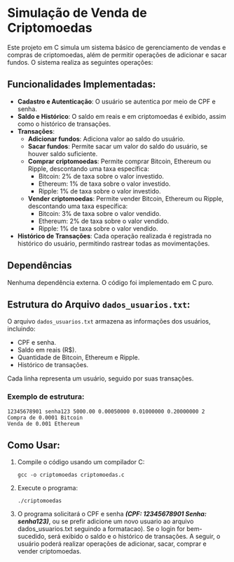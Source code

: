 # Simulação de Venda de Criptomoedas

Este projeto em C simula um sistema básico de gerenciamento de vendas e compras de criptomoedas, além de permitir operações de adicionar e sacar fundos. O sistema realiza as seguintes operações:

## Funcionalidades Implementadas:
- **Cadastro e Autenticação**: O usuário se autentica por meio de CPF e senha.
- **Saldo e Histórico**: O saldo em reais e em criptomoedas é exibido, assim como o histórico de transações.
- **Transações**:
  - **Adicionar fundos**: Adiciona valor ao saldo do usuário.
  - **Sacar fundos**: Permite sacar um valor do saldo do usuário, se houver saldo suficiente.
  - **Comprar criptomoedas**: Permite comprar Bitcoin, Ethereum ou Ripple, descontando uma taxa específica:
    - Bitcoin: 2% de taxa sobre o valor investido.
    - Ethereum: 1% de taxa sobre o valor investido.
    - Ripple: 1% de taxa sobre o valor investido.
  - **Vender criptomoedas**: Permite vender Bitcoin, Ethereum ou Ripple, descontando uma taxa específica:
    - Bitcoin: 3% de taxa sobre o valor vendido.
    - Ethereum: 2% de taxa sobre o valor vendido.
    - Ripple: 1% de taxa sobre o valor vendido.
- **Histórico de Transações**: Cada operação realizada é registrada no histórico do usuário, permitindo rastrear todas as movimentações.

## Dependências
Nenhuma dependência externa. O código foi implementado em C puro.

## Estrutura do Arquivo `dados_usuarios.txt`:
O arquivo `dados_usuarios.txt` armazena as informações dos usuários, incluindo:
- CPF e senha.
- Saldo em reais (R$).
- Quantidade de Bitcoin, Ethereum e Ripple.
- Histórico de transações.

Cada linha representa um usuário, seguido por suas transações.

### Exemplo de estrutura:
```
12345678901 senha123 5000.00 0.00050000 0.01000000 0.20000000 2
Compra de 0.0001 Bitcoin
Venda de 0.001 Ethereum
```


## Como Usar:
1. Compile o código usando um compilador C:
   ```
   gcc -o criptomoedas criptomoedas.c
   ```
2. Execute o programa:
   ```
   ./criptomoedas
   ```
3. O programa solicitará o CPF e senha ***(CPF: 12345678901  Senha: senha123)***, ou se prefir adicione um novo usuario ao arquivo dados_usuarios.txt seguindo a formatacao). Se o login for bem-sucedido, será exibido o saldo e o histórico de transações. A seguir, o usuário poderá realizar operações de adicionar, sacar, comprar e vender criptomoedas.
